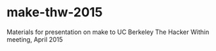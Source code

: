 # make-thw-2015
Materials for presentation on make to UC Berkeley The Hacker Within meeting, April 2015
